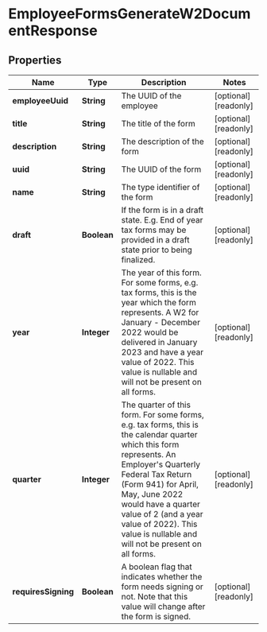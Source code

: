

# EmployeeFormsGenerateW2DocumentResponse


## Properties

| Name | Type | Description | Notes |
|------------ | ------------- | ------------- | -------------|
|**employeeUuid** | **String** | The UUID of the employee |  [optional] [readonly] |
|**title** | **String** | The title of the form |  [optional] [readonly] |
|**description** | **String** | The description of the form |  [optional] [readonly] |
|**uuid** | **String** | The UUID of the form |  [optional] [readonly] |
|**name** | **String** | The type identifier of the form |  [optional] [readonly] |
|**draft** | **Boolean** | If the form is in a draft state. E.g. End of year tax forms may be provided in a draft state prior to being finalized. |  [optional] [readonly] |
|**year** | **Integer** | The year of this form. For some forms, e.g. tax forms, this is the year which the form represents. A W2 for January - December 2022 would be delivered in January 2023 and have a year value of 2022. This value is nullable and will not be present on all forms. |  [optional] [readonly] |
|**quarter** | **Integer** | The quarter of this form. For some forms, e.g. tax forms, this is the calendar quarter which this form represents. An Employer&#39;s Quarterly Federal Tax Return (Form 941) for April, May, June 2022 would have a quarter value of 2 (and a year value of 2022). This value is nullable and will not be present on all forms. |  [optional] [readonly] |
|**requiresSigning** | **Boolean** | A boolean flag that indicates whether the form needs signing or not. Note that this value will change after the form is signed. |  [optional] [readonly] |



